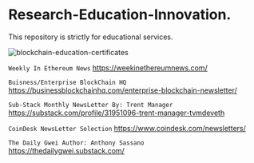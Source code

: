 # Research-Education-Innovation.
This repository is strictly for educational services.

![blockchain-education-certificates](https://user-images.githubusercontent.com/59753390/136677860-8e3c8ada-718e-4992-9e1c-3b26bf290ff4.jpg)

```Weekly In Ethereum News```
https://weekinethereumnews.com/

```Buisness/Enterprise BlockChain HQ```
https://businessblockchainhq.com/enterprise-blockchain-newsletter/ 

```Sub-Stack Monthly NewsLetter By: Trent Manager```
https://substack.com/profile/31951096-trent-manager-tvmdeveth 

```CoinDesk NewsLetter Selection```
https://www.coindesk.com/newsletters/ 

```The Daily Gwei Author: Anthony Sassano```
https://thedailygwei.substack.com/ 




